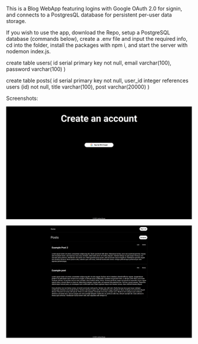 This is a Blog WebApp featuring logins with Google OAuth 2.0 for signin, and connects to a PostgresQL database for persistent per-user data storage.

If you wish to use the app, download the Repo, setup a PostgreSQL database (commands below), create a .env file and input the required info, cd into the folder, install the packages with npm i, and start the server with nodemon index.js.

create table users(
    id serial primary key not null,
    email varchar(100),
    password varchar(100)
)

create table posts(
    id serial primary key not null,
    user_id integer references users (id) not null,
    title varchar(100),
    post varchar(20000)
)

Screenshots:

![Sign-in page](/Screenshots/account.png)

![Blog page](/Screenshots/blog.png)
